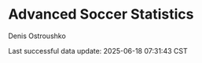 # Advanced Soccer Statistics
Denis Ostroushko

<!-- gfm -->

Last successful data update: 2025-06-18 07:31:43 CST
